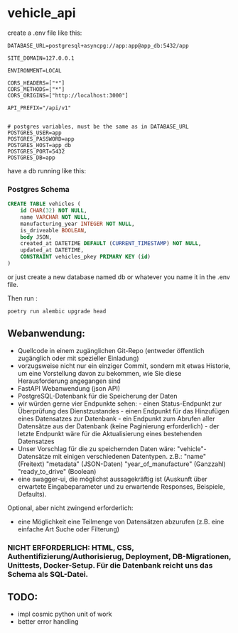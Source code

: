 # vehicle_api

create a .env file like this:

```.env
DATABASE_URL=postgresql+asyncpg://app:app@app_db:5432/app

SITE_DOMAIN=127.0.0.1

ENVIRONMENT=LOCAL

CORS_HEADERS=["*"]
CORS_METHODS=["*"]
CORS_ORIGINS=["http://localhost:3000"]

API_PREFIX="/api/v1"


# postgres variables, must be the same as in DATABASE_URL
POSTGRES_USER=app
POSTGRES_PASSWORD=app
POSTGRES_HOST=app_db
POSTGRES_PORT=5432
POSTGRES_DB=app
```

have a db running like this:

### Postgres Schema

```sql
CREATE TABLE vehicles (
	id CHAR(32) NOT NULL,
	name VARCHAR NOT NULL,
	manufacturing_year INTEGER NOT NULL,
	is_driveable BOOLEAN,
	body JSON,
	created_at DATETIME DEFAULT (CURRENT_TIMESTAMP) NOT NULL,
	updated_at DATETIME,
	CONSTRAINT vehicles_pkey PRIMARY KEY (id)
)

```

or just create a new database named db or whatever you name it in the .env file.

Then run :

```bash
poetry run alembic upgrade head
```

## Webanwendung:

- Quellcode in einem zugänglichen Git-Repo (entweder öffentlich zugänglich oder mit spezieller Einladung)
- vorzugsweise nicht nur ein einziger Commit, sondern mit etwas Historie, um eine Vorstellung davon zu bekommen, wie Sie diese Herausforderung angegangen sind
- FastAPI Webanwendung (json API)
- PostgreSQL-Datenbank für die Speicherung der Daten
- wir würden gerne vier Endpunkte sehen: - einen Status-Endpunkt zur Überprüfung des Dienstzustandes - einen Endpunkt für das Hinzufügen eines Datensatzes zur Datenbank - ein Endpunkt zum Abrufen aller Datensätze aus der Datenbank (keine Paginierung erforderlich) - der letzte Endpunkt wäre für die Aktualisierung eines bestehenden Datensatzes
- Unser Vorschlag für die zu speichernden Daten wäre:
  "vehicle"-Datensätze mit einigen verschiedenen Datentypen. z.B.:
  "name" (Freitext)
  "metadata" (JSON-Daten)
  "year_of_manufacture" (Ganzzahl)
  "ready_to_drive" (Boolean)
- eine swagger-ui, die möglichst aussagekräftig ist (Auskunft über erwartete Eingabeparameter und zu erwartende Responses, Beispiele, Defaults).

Optional, aber nicht zwingend erforderlich:

- eine Möglichkeit eine Teilmenge von Datensätzen abzurufen (z.B. eine einfache Art Suche oder Filterung)

### NICHT ERFORDERLICH: HTML, CSS, Authentifizierung/Authorisierug, Deployment, DB-Migrationen, Unittests, Docker-Setup. Für die Datenbank reicht uns das Schema als SQL-Datei.

## TODO:
- impl cosmic python unit of work
- better error handling
